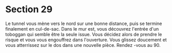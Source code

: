 # Section 29

Le tunnel vous mène vers le nord sur une bonne distance, puis se termine finalement en
cul-de-sac. Dans le mur est, vous découvrez l'entrée d'un toboggan qui semble être la
seule issue. Vous décidez alors de prendre le risque et vous vous engouffrez dans
l'ouverture. Vous glissez doucement et vous atterrissez sur le dos dans une nouvelle
pièce. Rendez -vous au 90.